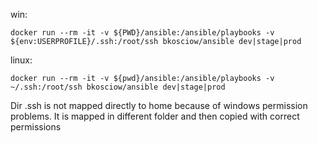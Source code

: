 
win:

	docker run --rm -it -v ${PWD}/ansible:/ansible/playbooks -v  ${env:USERPROFILE}/.ssh:/root/ssh bkosciow/ansible dev|stage|prod

linux:

	docker run --rm -it -v ${pwd}/ansible:/ansible/playbooks -v  ~/.ssh:/root/ssh bkosciow/ansible dev|stage|prod


Dir .ssh is not mapped directly to home because of windows permission problems. It is mapped in different folder and then copied with correct permissions
 